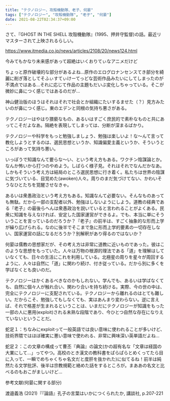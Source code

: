 ```yaml
---
title: "テクノロジー、攻殻機動隊、老子、何晏"
tags: ["テクノロジー", "攻殻機動隊", "老子", "何晏"]
date: 2021-08-22T02:34:37+09:00
---
```


さて、『GHOST IN THE SHELL 攻殻機動隊』(1995、押井守監督)の話。最近リマスターされて上映されるらしい。

https://www.itmedia.co.jp/news/articles/2108/20/news124.html

今みてもかなり未来感があって超絶はいくおりてぃなアニメだけど

ちょっと原作破壊的な部分があるよね...原作のエログロナンセンスてき部分を綺麗に削ぎ落としてそふぃすてぃけーてっどな芸術作品みたいにしてしまったのが不満点ではある...それに応じて作品の主題もだいぶ変化しちゃっている。そこが微妙に鼻につく感じではあるのだが...

神山健治版のほうはそれはそれで社会とか組織にたいするませた（？）見方みたいのが鼻につく感じ。東のエデンと同根の気持ち悪さがある。

テクノロジーはやはり猥褻なもの、あるいはすごく庶民的で素朴なものと共にあってこそだよなあ。隔絶を表現してしまっては、分断が深まるばかり。

テクノロジーや科学をもっと勉強しましょう、勉強は楽しいよ！な〜んて言って教化しようとするのは、選民思想というか、知識偏愛主義というか、そういうところがあって気持ち悪い。

いっぽうで知識なんて要らな〜い、という考え方もある。ワクチン陰謀論とか。なんか怖いから打つのやめよう。しばらく様子見。それはそれでなんだかなあ。しかもそういう考え方は結局のところ選民思想に行き着く。私たちは世界の陰謀に気づいている、目覚めた(awoken)人々。周りのまだ気づけてない、かわいそうなひとたちを覚醒させなきゃ。

あるいは衆愚政治という考え方もある。知識なんて必要ない。そんなものあっても無駄。だから一部の支配者以外、勉強はしないようにしよう。道教の経典である『老子』の最後らへんは衆愚政治を説いていると言われることがよくある。民衆に知識を与えなければ、安定した国家運営ができるよ。でも、本当に単にそういうことを言っているのだろうか？『老子』の前半は、すごく抽象的な形而上学が繰り広げられる。なのに後半でそこまで急に形而上学的要素の一切存在しない、国家運営の話になるだろうか？別解釈があり得るのではないか？

何晏は儒教の思想家だが、その考え方は非常に道教に近いものであった。彼はこのような思想をもっていた。人々は万物の根源的理法である「道」を理解はしていなくても、日々の生活にこれを利用している。北極星の周りを星々が周回するように、人々は自然に「道」に関わり続け、付き従っている。だから別に多くを学ばなくとも良いのだ。

テクノロジーはかくあるべきなのかもしれない。学んでも、あるいは学ばなくても、自然に個々人が触れ合い、関わり合いを持ち続ける。実際、今の世の中は、完全にテクノロジーに支配されている。テクノロジーから離れるのはとても難しい。だからこそ、勉強してもしなくても、実はあんまり変わらない。逆に言えば、それで格差が生まれるということは、いまだにテクノロジーが知識をもった一部の人に悪用(exploit)される未熟な段階であり、今ひとつ自然な存在になりえていないということだ。

蛇足１：ちなみにexploitって一般英語では良い意味に使われることが多いけど、技術界隈ではほぼ確実に悪い意味で使われる、非常に興味深い英単語だよね...

蛇足２：この文章の構成って曹丕『典論』の論文(かの超有名な「文章は経国の大業にして...」ってやつ。高校のとき漢文の教科書をぱらぱらとめくってたら目に入って、一瞬でめちゃくちゃ名文だと度肝を抜かれた)に似てるね！前半は純然たる文学批評、後半は宗教規範と絡めた話をするところが。まああの名文と比べるのもおこがましいけど...

参考文献(何晏に関する部分)

渡邉義浩 (2021)『『論語』孔子の言葉はいかにつくられたか, 講談社, p.207-221